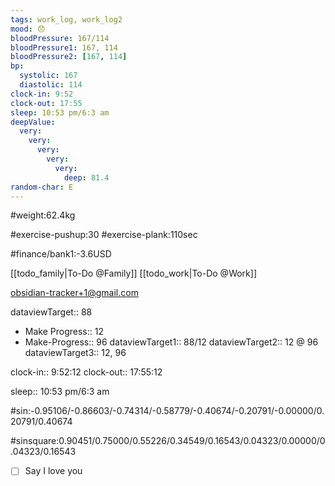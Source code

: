 ```yaml
---
tags: work_log, work_log2
mood: 😞
bloodPressure: 167/114
bloodPressure1: 167, 114
bloodPressure2: [167, 114]
bp:
  systolic: 167
  diastolic: 114
clock-in: 9:52
clock-out: 17:55
sleep: 10:53 pm/6:3 am
deepValue:
  very:
    very:
      very:
        very:
          very:
            deep: 81.4
random-char: E
---
```


#weight:62.4kg

#exercise-pushup:30
#exercise-plank:110sec

#finance/bank1:-3.6USD

[[todo_family|To-Do @Family]]
[[todo_work|To-Do @Work]]

obsidian-tracker+1@gmail.com

dataviewTarget:: 88

- Make Progress:: 12
- Make-Progress:: 96
  dataviewTarget1:: 88/12
  dataviewTarget2:: 12 @ 96
  dataviewTarget3:: 12, 96

clock-in:: 9:52:12
clock-out:: 17:55:12

sleep:: 10:53 pm/6:3 am

#sin:-0.95106/-0.86603/-0.74314/-0.58779/-0.40674/-0.20791/-0.00000/0.20791/0.40674

#sinsquare:0.90451/0.75000/0.55226/0.34549/0.16543/0.04323/0.00000/0.04323/0.16543

- [ ] Say I love you
